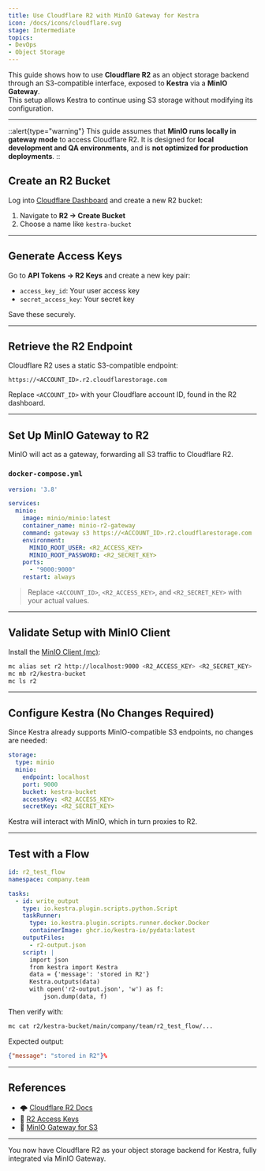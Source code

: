```yaml
---
title: Use Cloudflare R2 with MinIO Gateway for Kestra
icon: /docs/icons/cloudflare.svg
stage: Intermediate
topics:
- DevOps
- Object Storage
---
```


This guide shows how to use **Cloudflare R2** as an object storage backend through an S3-compatible interface, exposed to **Kestra** via a **MinIO Gateway**.  
This setup allows Kestra to continue using S3 storage without modifying its configuration.

---

::alert{type="warning"}
This guide assumes that **MinIO runs locally in gateway mode** to access Cloudflare R2. It is designed for **local development and QA environments**, and is **not optimized for production deployments**.
::

## Create an R2 Bucket

Log into [Cloudflare Dashboard](https://dash.cloudflare.com/) and create a new R2 bucket:

1. Navigate to **R2 → Create Bucket**
2. Choose a name like `kestra-bucket`

---

## Generate Access Keys

Go to **API Tokens → R2 Keys** and create a new key pair:

- `access_key_id`: Your user access key
- `secret_access_key`: Your secret key

Save these securely.

---

## Retrieve the R2 Endpoint

Cloudflare R2 uses a static S3-compatible endpoint:

```
https://<ACCOUNT_ID>.r2.cloudflarestorage.com
```

Replace `<ACCOUNT_ID>` with your Cloudflare account ID, found in the R2 dashboard.

---

## Set Up MinIO Gateway to R2

MinIO will act as a gateway, forwarding all S3 traffic to Cloudflare R2.

### `docker-compose.yml`

```yaml
version: '3.8'

services:
  minio:
    image: minio/minio:latest
    container_name: minio-r2-gateway
    command: gateway s3 https://<ACCOUNT_ID>.r2.cloudflarestorage.com
    environment:
      MINIO_ROOT_USER: <R2_ACCESS_KEY>
      MINIO_ROOT_PASSWORD: <R2_SECRET_KEY>
    ports:
      - "9000:9000"
    restart: always
```

> Replace `<ACCOUNT_ID>`, `<R2_ACCESS_KEY>`, and `<R2_SECRET_KEY>` with your actual values.

---

## Validate Setup with MinIO Client

Install the [MinIO Client (mc)](https://min.io/docs/minio/linux/reference/minio-mc.html):

```sh
mc alias set r2 http://localhost:9000 <R2_ACCESS_KEY> <R2_SECRET_KEY>
mc mb r2/kestra-bucket
mc ls r2
```

---

## Configure Kestra (No Changes Required)

Since Kestra already supports MinIO-compatible S3 endpoints, no changes are needed:

```yaml
storage:
  type: minio
  minio:
    endpoint: localhost
    port: 9000
    bucket: kestra-bucket
    accessKey: <R2_ACCESS_KEY>
    secretKey: <R2_SECRET_KEY>
```

Kestra will interact with MinIO, which in turn proxies to R2.

---

## Test with a Flow

```yaml
id: r2_test_flow
namespace: company.team

tasks:
  - id: write_output
    type: io.kestra.plugin.scripts.python.Script
    taskRunner:
      type: io.kestra.plugin.scripts.runner.docker.Docker
      containerImage: ghcr.io/kestra-io/pydata:latest
    outputFiles:
      - r2-output.json
    script: |
      import json
      from kestra import Kestra
      data = {'message': 'stored in R2'}
      Kestra.outputs(data)
      with open('r2-output.json', 'w') as f:
          json.dump(data, f)
```

Then verify with:

```sh
mc cat r2/kestra-bucket/main/company/team/r2_test_flow/...
```

Expected output:

```json
{"message": "stored in R2"}%
```

---

## References

- 🌩️ [Cloudflare R2 Docs](https://developers.cloudflare.com/r2/)
- 🔐 [R2 Access Keys](https://developers.cloudflare.com/api/)
- 🧰 [MinIO Gateway for S3](https://min.io/docs/minio/linux/gateway/s3.html)

---

You now have Cloudflare R2 as your object storage backend for Kestra, fully integrated via MinIO Gateway.

